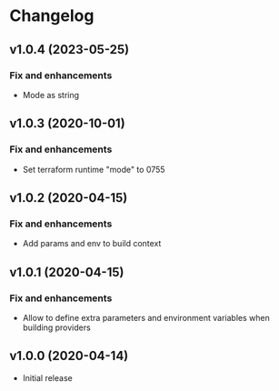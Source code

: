 # Changelog

## v1.0.4 (2023-05-25)

### Fix and enhancements

- Mode as string

## v1.0.3 (2020-10-01)

### Fix and enhancements

- Set terraform runtime "mode" to 0755

## v1.0.2 (2020-04-15)

### Fix and enhancements

- Add params and env to build context

## v1.0.1 (2020-04-15)

### Fix and enhancements

- Allow to define extra parameters and environment variables when building providers

## v1.0.0 (2020-04-14)

- Initial release
